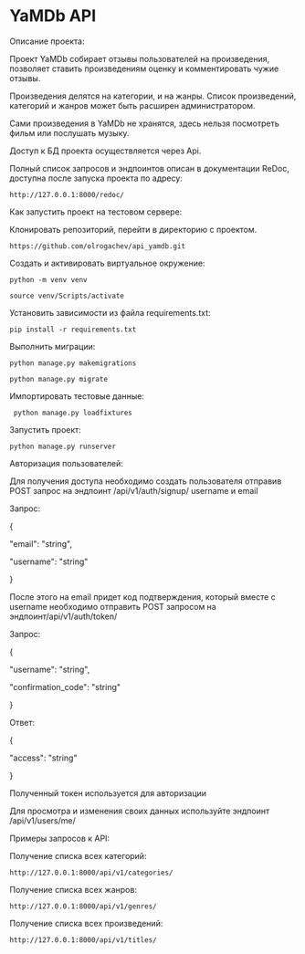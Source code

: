 # YaMDb API
Описание проекта:

Проект YaMDb собирает отзывы пользователей на произведения, позволяет ставить произведениям оценку и комментировать чужие отзывы.

Произведения делятся на категории, и на жанры. Список произведений, категорий и жанров может быть расширен администратором.

Сами произведения в YaMDb не хранятся, здесь нельзя посмотреть фильм или послушать музыку.

Доступ к БД проекта осуществляется через Api.

Полный список запросов и эндпоинтов описан в документации ReDoc, доступна после запуска проекта по адресу:

``` http://127.0.0.1:8000/redoc/ ```

Как запустить проект на тестовом сервере:

Клонировать репозиторий, перейти в директорию с проектом.

``` https://github.com/olrogachev/api_yamdb.git ```

Cоздать и активировать виртуальное окружение:

``` python -m venv venv ```

``` source venv/Scripts/activate ```

Установить зависимости из файла requirements.txt:

``` pip install -r requirements.txt ```

Выполнить миграции:

``` python manage.py makemigrations ```

``` python manage.py migrate ```

Импортировать тестовые данные:

``` python manage.py loadfixtures```

Запустить проект:

``` python manage.py runserver ```

Авторизация пользователей:

Для получения доступа необходимо создать пользователя отправив POST запрос на эндпоинт /api/v1/auth/signup/ username и email

Запрос:

{

"email": "string",

"username": "string"

}

После этого на email придет код подтверждения, который вместе с username необходимо отправить POST запросом на эндпоинт/api/v1/auth/token/

Запрос:

{

"username": "string",

"confirmation_code": "string"

}

Ответ:

{

"access": "string"

}

Полученный токен используется для авторизации

Для просмотра и изменения своих данных используйте эндпоинт /api/v1/users/me/

Примеры запросов к API:

Получение списка всех категорий:

``` http://127.0.0.1:8000/api/v1/categories/ ```

Получение списка всех жанров:

``` http://127.0.0.1:8000/api/v1/genres/ ```

Получение списка всех произведений:

``` http://127.0.0.1:8000/api/v1/titles/ ```
